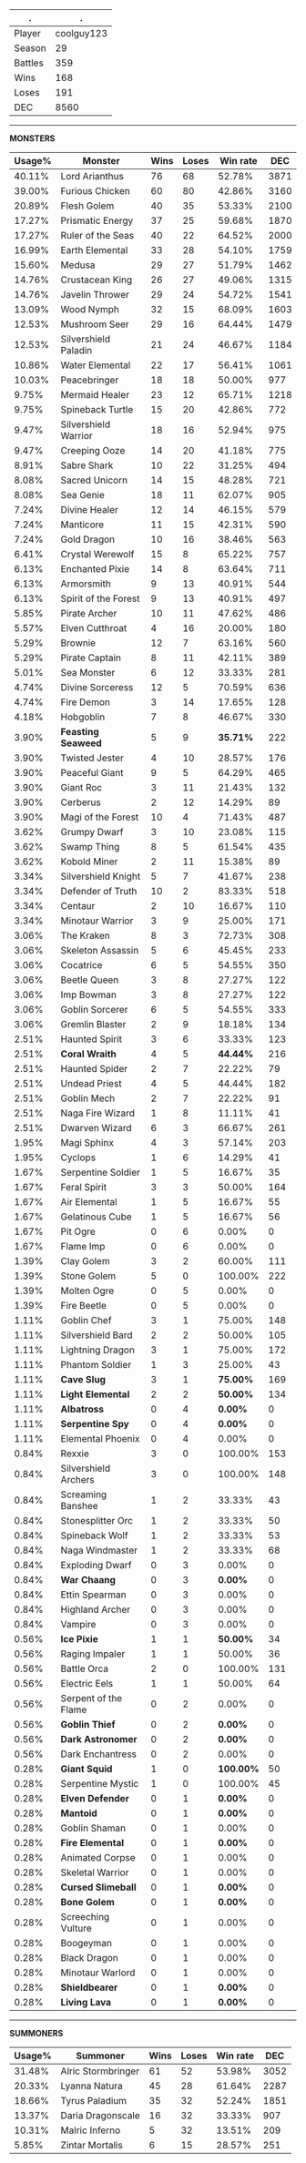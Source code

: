 .|.
|-|-
Player|coolguy123
Season|29
Battles|359
Wins|168
Loses|191
DEC|8560

---
**MONSTERS**

Usage%|Monster|Wins|Loses|Win rate|DEC|
-|-|-|-|-|-|
40.11%|Lord Arianthus|76|68|52.78%|3871|
39.00%|Furious Chicken|60|80|42.86%|3160|
20.89%|Flesh Golem|40|35|53.33%|2100|
17.27%|Prismatic Energy|37|25|59.68%|1870|
17.27%|Ruler of the Seas|40|22|64.52%|2000|
16.99%|Earth Elemental|33|28|54.10%|1759|
15.60%|Medusa|29|27|51.79%|1462|
14.76%|Crustacean King|26|27|49.06%|1315|
14.76%|Javelin Thrower|29|24|54.72%|1541|
13.09%|Wood Nymph|32|15|68.09%|1603|
12.53%|Mushroom Seer|29|16|64.44%|1479|
12.53%|Silvershield Paladin|21|24|46.67%|1184|
10.86%|Water Elemental|22|17|56.41%|1061|
10.03%|Peacebringer|18|18|50.00%|977|
9.75%|Mermaid Healer|23|12|65.71%|1218|
9.75%|Spineback Turtle|15|20|42.86%|772|
9.47%|Silvershield Warrior|18|16|52.94%|975|
9.47%|Creeping Ooze|14|20|41.18%|775|
8.91%|Sabre Shark|10|22|31.25%|494|
8.08%|Sacred Unicorn|14|15|48.28%|721|
8.08%|Sea Genie|18|11|62.07%|905|
7.24%|Divine Healer|12|14|46.15%|579|
7.24%|Manticore|11|15|42.31%|590|
7.24%|Gold Dragon|10|16|38.46%|563|
6.41%|Crystal Werewolf|15|8|65.22%|757|
6.13%|Enchanted Pixie|14|8|63.64%|711|
6.13%|Armorsmith|9|13|40.91%|544|
6.13%|Spirit of the Forest|9|13|40.91%|497|
5.85%|Pirate Archer|10|11|47.62%|486|
5.57%|Elven Cutthroat|4|16|20.00%|180|
5.29%|Brownie|12|7|63.16%|560|
5.29%|Pirate Captain|8|11|42.11%|389|
5.01%|Sea Monster|6|12|33.33%|281|
4.74%|Divine Sorceress|12|5|70.59%|636|
4.74%|Fire Demon|3|14|17.65%|128|
4.18%|Hobgoblin|7|8|46.67%|330|
3.90%|**Feasting Seaweed**|5|9|**35.71%**|222|
3.90%|Twisted Jester|4|10|28.57%|176|
3.90%|Peaceful Giant|9|5|64.29%|465|
3.90%|Giant Roc|3|11|21.43%|132|
3.90%|Cerberus|2|12|14.29%|89|
3.90%|Magi of the Forest|10|4|71.43%|487|
3.62%|Grumpy Dwarf|3|10|23.08%|115|
3.62%|Swamp Thing|8|5|61.54%|435|
3.62%|Kobold Miner|2|11|15.38%|89|
3.34%|Silvershield Knight|5|7|41.67%|238|
3.34%|Defender of Truth|10|2|83.33%|518|
3.34%|Centaur|2|10|16.67%|110|
3.34%|Minotaur Warrior|3|9|25.00%|171|
3.06%|The Kraken|8|3|72.73%|308|
3.06%|Skeleton Assassin|5|6|45.45%|233|
3.06%|Cocatrice|6|5|54.55%|350|
3.06%|Beetle Queen|3|8|27.27%|122|
3.06%|Imp Bowman|3|8|27.27%|122|
3.06%|Goblin Sorcerer|6|5|54.55%|333|
3.06%|Gremlin Blaster|2|9|18.18%|134|
2.51%|Haunted Spirit|3|6|33.33%|123|
2.51%|**Coral Wraith**|4|5|**44.44%**|216|
2.51%|Haunted Spider|2|7|22.22%|79|
2.51%|Undead Priest|4|5|44.44%|182|
2.51%|Goblin Mech|2|7|22.22%|91|
2.51%|Naga Fire Wizard|1|8|11.11%|41|
2.51%|Dwarven Wizard|6|3|66.67%|261|
1.95%|Magi Sphinx|4|3|57.14%|203|
1.95%|Cyclops|1|6|14.29%|41|
1.67%|Serpentine Soldier|1|5|16.67%|35|
1.67%|Feral Spirit|3|3|50.00%|164|
1.67%|Air Elemental|1|5|16.67%|55|
1.67%|Gelatinous Cube|1|5|16.67%|56|
1.67%|Pit Ogre|0|6|0.00%|0|
1.67%|Flame Imp|0|6|0.00%|0|
1.39%|Clay Golem|3|2|60.00%|111|
1.39%|Stone Golem|5|0|100.00%|222|
1.39%|Molten Ogre|0|5|0.00%|0|
1.39%|Fire Beetle|0|5|0.00%|0|
1.11%|Goblin Chef|3|1|75.00%|148|
1.11%|Silvershield Bard|2|2|50.00%|105|
1.11%|Lightning Dragon|3|1|75.00%|172|
1.11%|Phantom Soldier|1|3|25.00%|43|
1.11%|**Cave Slug**|3|1|**75.00%**|169|
1.11%|**Light Elemental**|2|2|**50.00%**|134|
1.11%|**Albatross**|0|4|**0.00%**|0|
1.11%|**Serpentine Spy**|0|4|**0.00%**|0|
1.11%|Elemental Phoenix|0|4|0.00%|0|
0.84%|Rexxie|3|0|100.00%|153|
0.84%|Silvershield Archers|3|0|100.00%|148|
0.84%|Screaming Banshee|1|2|33.33%|43|
0.84%|Stonesplitter Orc|1|2|33.33%|50|
0.84%|Spineback Wolf|1|2|33.33%|53|
0.84%|Naga Windmaster|1|2|33.33%|68|
0.84%|Exploding Dwarf|0|3|0.00%|0|
0.84%|**War Chaang**|0|3|**0.00%**|0|
0.84%|Ettin Spearman|0|3|0.00%|0|
0.84%|Highland Archer|0|3|0.00%|0|
0.84%|Vampire|0|3|0.00%|0|
0.56%|**Ice Pixie**|1|1|**50.00%**|34|
0.56%|Raging Impaler|1|1|50.00%|36|
0.56%|Battle Orca|2|0|100.00%|131|
0.56%|Electric Eels|1|1|50.00%|64|
0.56%|Serpent of the Flame|0|2|0.00%|0|
0.56%|**Goblin Thief**|0|2|**0.00%**|0|
0.56%|**Dark Astronomer**|0|2|**0.00%**|0|
0.56%|Dark Enchantress|0|2|0.00%|0|
0.28%|**Giant Squid**|1|0|**100.00%**|50|
0.28%|Serpentine Mystic|1|0|100.00%|45|
0.28%|**Elven Defender**|0|1|**0.00%**|0|
0.28%|**Mantoid**|0|1|**0.00%**|0|
0.28%|Goblin Shaman|0|1|0.00%|0|
0.28%|**Fire Elemental**|0|1|**0.00%**|0|
0.28%|Animated Corpse|0|1|0.00%|0|
0.28%|Skeletal Warrior|0|1|0.00%|0|
0.28%|**Cursed Slimeball**|0|1|**0.00%**|0|
0.28%|**Bone Golem**|0|1|**0.00%**|0|
0.28%|Screeching Vulture|0|1|0.00%|0|
0.28%|Boogeyman|0|1|0.00%|0|
0.28%|Black Dragon|0|1|0.00%|0|
0.28%|Minotaur Warlord|0|1|0.00%|0|
0.28%|**Shieldbearer**|0|1|**0.00%**|0|
0.28%|**Living Lava**|0|1|**0.00%**|0|

---
**SUMMONERS**

Usage%|Summoner|Wins|Loses|Win rate|DEC|
-|-|-|-|-|-|
31.48%|Alric Stormbringer|61|52|53.98%|3052|
20.33%|Lyanna Natura|45|28|61.64%|2287|
18.66%|Tyrus Paladium|35|32|52.24%|1851|
13.37%|Daria Dragonscale|16|32|33.33%|907|
10.31%|Malric Inferno|5|32|13.51%|209|
5.85%|Zintar Mortalis|6|15|28.57%|251|

